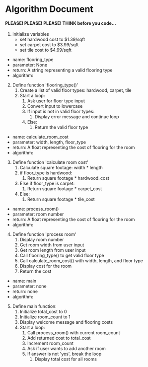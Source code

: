 # Algorithm Document
#### PLEASE! PLEASE! PLEASE! THINK before you code...

1. initialize variables
   - set hardwood cost to $1.39/sqft
   - set carpet cost to $3.99/sqft
   - set tile cost to $4.99/sqft
- name: flooring_type
- parameter: None
- return: A string representing a valid flooring type
- algorithm:
2. Define function 'flooring_type()'
   1. Create a list of valid floor types: hardwood, carpet, tile
   2. Start a loop:
      1. Ask user for floor type input 
      2. Convert input to lowercase 
      3. If input is not in valid floor types:
         1. Display error message and continue loop
      4. Else:
         1. Return the valid floor type
- name: calculate_room_cost
- parameter: width, length, floor_type
- return: A float representing the cost of flooring for the room
- algorithm:
3. Define function 'calculate room cost'
   1. Calculate square footage: width * length
   2. if floor_type is hardwood:
      1. Return square footage * hardwood_cost 
   3. Else if floor_type is carpet:
      1. Return square footage * carpet_cost 
   4. Else:
      1. Return square footage * tile_cost
- name: process_room()
- parameter: room number
- return: A float representing the cost of flooring for the room
- algorithm:
4. Define function 'process room' 
   1. Display room number 
   2. Get room width from user input 
   3. Get room length from user input 
   4. Call flooring_type() to get valid floor type 
   5. Call calculate_room_cost() with width, length, and floor type 
   6. Display cost for the room 
   7. Return the cost
- name: main
- parameter: none
- return: none
- algorithm:
5. Define main function:
   1. Initialize total_cost to 0 
   2. Initialize room_count to 1 
   3. Display welcome message and flooring costs 
   4. Start a loop:
      1. Call process_room() with current room_count
      2. Add returned cost to total_cost
      3. Increment room_count
      4. Ask if user wants to add another room
      5. If answer is not 'yes', break the loop
         1. Display total cost for all rooms